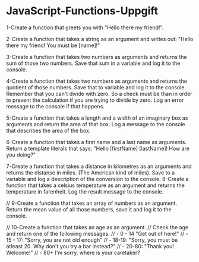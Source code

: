 # JavaScript-Functions-Uppgift

 1-Create a function that greets you with "Hello there my friend!".

 2-Create a function that takes a string as an argument and writes out: "Hello there my friend! You must be [name]!"

 3-Create a function that takes two numbers as arguments and returns the sum of those two numbers. Save that sum in a variable and log it to the console.

 4-Create a function that takes two numbers as arguments and returns the quotient of those numbers. Save that to variable and log it to the console. Remember that you can't divide with zero. So a check must be than in order to prevent the calculation if you are trying to divide by zero. Log an error message to the console if that happens.

 5-Create a function that takes a length and a width of an imaginary box as arguments and return the area of that box. Log a message to the console that describes the area of the box.

6-Create a function that takes a first name and a last name as arguments. Return a template literals that says: "Hello [firstName] [lastName]! How are you doing?"

 7-Create a function that takes a distance in kilometres as an arguments and returns the distanse in miles. (The American kind of miles). Save to a variable and log a description of the conversion to the console.
 8-Create a function that takes a celsius temperature as an argument and returns the temperature in farenheit. Log the result message to the console.



// 9-Create a function that takes an array of numbers as an argument. Return the mean value of all those numbers, save it and log it to the console.


// 10-Create a function that takes an age as an argument.
// Check the age and return one of the following messages.
// - 0 - 14 "Get out of here!"
// - 15 - 17: "Sorry, you are not old enough"
// - 18-19: "Sorry, you must be atleast 20. Why don't you try a bar instead?"
// - 20-80: "Thank you! Welcome!"
// - 80+ I'm sorry, where is your caretaker?
